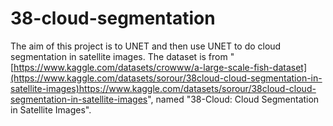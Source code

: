 # 38-cloud-segmentation
The aim of this project is to UNET and then use UNET to do cloud segmentation in satellite images. The dataset is from "[https://www.kaggle.com/datasets/crowww/a-large-scale-fish-dataset](https://www.kaggle.com/datasets/sorour/38cloud-cloud-segmentation-in-satellite-images)https://www.kaggle.com/datasets/sorour/38cloud-cloud-segmentation-in-satellite-images", named "38-Cloud: Cloud Segmentation in Satellite Images". 

